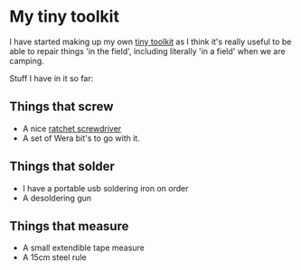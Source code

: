 # My tiny toolkit

I have started making up my own [tiny toolkit](https://tinytoolk.it/) as I think it's really useful to be able to repair things 'in the field', including literally 'in a field' when we are camping.

Stuff I have in it so far:

## Things that screw
- A nice [ratchet screwdriver](https://tinytoolk.it/tools/wera-838-ra-s/)
- A set of Wera bit's to go with it.

## Things that solder
- I have a portable usb soldering iron on order
- A desoldering gun

## Things that measure
- A small extendible tape measure
- A 15cm steel rule

